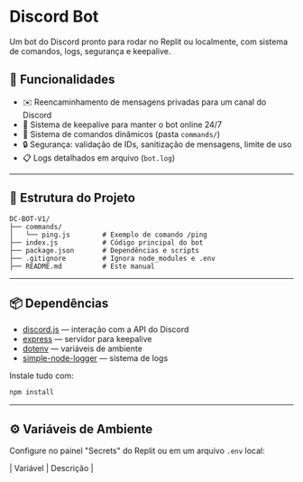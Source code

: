 # Discord Bot

Um bot do Discord pronto para rodar no Replit ou localmente, com sistema de comandos, logs, segurança e keepalive.

## 🚀 Funcionalidades

- ✉️ Reencaminhamento de mensagens privadas para um canal do Discord
- 🔄 Sistema de keepalive para manter o bot online 24/7
- 📝 Sistema de comandos dinâmicos (pasta `commands/`)
- 🔒 Segurança: validação de IDs, sanitização de mensagens, limite de uso
- 📋 Logs detalhados em arquivo (`bot.log`)

---

## 📁 Estrutura do Projeto

```
DC-BOT-V1/
├── commands/
│   └── ping.js        # Exemplo de comando /ping
├── index.js           # Código principal do bot
├── package.json       # Dependências e scripts
├── .gitignore         # Ignora node_modules e .env
├── README.md          # Este manual
```

---

## 📦 Dependências

- [discord.js](https://discord.js.org/) — interação com a API do Discord
- [express](https://expressjs.com/) — servidor para keepalive
- [dotenv](https://www.npmjs.com/package/dotenv) — variáveis de ambiente
- [simple-node-logger](https://www.npmjs.com/package/simple-node-logger) — sistema de logs

Instale tudo com:
```bash
npm install
```

---

## ⚙️ Variáveis de Ambiente

Configure no painel "Secrets" do Replit ou em um arquivo `.env` local:

| Variável         | Descrição                                                        |
